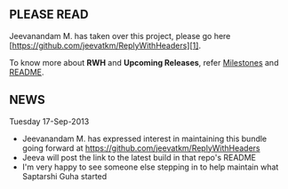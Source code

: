 PLEASE READ
-----------
Jeevanandam M. has taken over this project, please go here [https://github.com/jeevatkm/ReplyWithHeaders][1].

To know more about **RWH** and **Upcoming Releases**, refer [Milestones][2] and [README][1].

NEWS
----
Tuesday 17-Sep-2013
* Jeevanandam M. has expressed interest in maintaining this bundle going forward at https://github.com/jeevatkm/ReplyWithHeaders
* Jeeva will post the link to the latest build in that repo's README
* I'm very happy to see someone else stepping in to help maintain what Saptarshi Guha started

[1]: https://github.com/jeevatkm/ReplyWithHeaders
[2]: https://github.com/jeevatkm/ReplyWithHeaders/issues/milestones?page=1&sort=due_date
